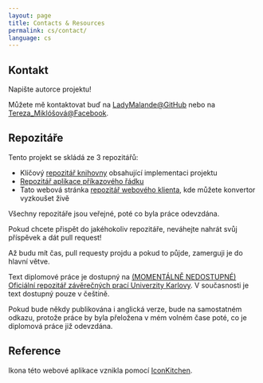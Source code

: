 ```yaml
---
layout: page
title: Contacts & Resources
permalink: cs/contact/
language: cs
---
```

## Kontakt
Napište autorce projektu!

Můžete mě kontaktovat buď na
                <a href="https://github.com/LadyMalande">LadyMalande@GitHub</a> nebo na 
                <a href="https://www.facebook.com/tereza.miklosova/about">Tereza_Miklóšová@Facebook</a>.

## Repozitáře
Tento projekt se skládá ze 3 repozitářů:
- Klíčový [repozitář knihovny](https://github.com/LadyMalande/RDFtoCSV) obsahující implementaci projektu
- [Repozitář aplikace příkazového řádku](https://github.com/LadyMalande/RDFtoCSVApplication) 
- Tato webová stránka [repozitář webového klienta](https://github.com/LadyMalande/rdf-to-csv.github.io), kde můžete konvertor vyzkoušet živě


Všechny repozitáře jsou veřejné, poté co byla práce odevzdána.

Pokud chcete přispět do jakéhokoliv repozitáře, neváhejte nahrát svůj příspěvek a dát pull request!

Až budu mít čas, pull requesty projdu a pokud to půjde, zamerguji je do hlavní větve.

Text diplomové práce je dostupný na [(MOMENTÁLNĚ NEDOSTUPNÉ) Oficiální repozitář závěrečných prací Univerzity Karlovy](). V současnosti je text dostupný pouze v češtině.

Pokud bude někdy publikována i anglická verze, bude na samostatném odkazu, protože práce by byla přeložena v mém volném čase poté, co je diplomová práce již odevzdána.

## Reference

Ikona této webové aplikace vznikla pomocí [IconKitchen](https://icon.kitchen/).